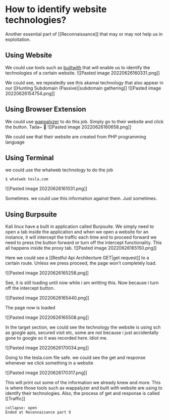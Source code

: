 # How to identify website technologies?
Another essential part of [[Reconnaissance]] that may or may not help us in exploitation. 

## Using Website
We could use tools such as [builtwith](https://builtwith.com/) that will enable us to identify the technologies of a certain website. ![[Pasted image 20220626160331.png]]

We could see, we repeatedly see this akamai technology that also appear in our [[Hunting Subdomain (Passive)|subdomain gathering]] ![[Pasted image 20220626154754.png]]

## Using Browser Extension
We could use [wappalyzer](https://chrome.google.com/webstore/detail/wappalyzer-technology-pro/gppongmhjkpfnbhagpmjfkannfbllamg) to do this job. Simply go to their website and click the button. Tada~ 🎵
![[Pasted image 20220626160658.png]]

We could see that their website are created from PHP programming language

## Using Terminal
we could use the whatweb technology to do the job
```shell
$ whatweb tesla.com
```
![[Pasted image 20220626161031.png]]

Sometimes. we could use this information against them.  Just sometimes. 

## Using Burpsuite
Kali linux have a built in application called Burpsuite. We simply need to open a tab inside the application and when we open a website for an instance, it will intercept the traffic each time and to proceed forward we need to press the button forward or turn off the intercept functionality. This all happens inside the proxy tab. 
![[Pasted image 20220626165150.png]]

Here we could see a [[Restful Api Architecture GET|get request]] to a certain route. Unless we press proceed, the page won't completely load. 

![[Pasted image 20220626165258.png]]

See, it is still loading until now while i am writting this. Now because i turn off the intercept button. 

![[Pasted image 20220626165440.png]]

The page now is loaded

![[Pasted image 20220626165508.png]]

In the target section, we could see the technology the website is using sch as google apis, secured visit etc, some are not because i just accidentally gone to google so it was recorded here. Idiot me. 

![[Pasted image 20220626170034.png]]

Going to the tesla.com file safe. we could see the get and response whenever we click something in a website

![[Pasted image 20220626170317.png]]

This will print out some of the information we already knew and more. This is where those tools such as wappalyzer and built with website are using to identify their technologies. Also, the process of get and response is called [[Traffic]]

```ad-note
collapse: open
Ended at Reconnaisance part 9

```

